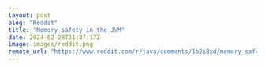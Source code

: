 ```yaml
---
layout: post
blog: "Reddit"
title: "Memory safety in the JVM"
date: 2024-02-28T21:37:17Z
image: images/reddit.png
remote_url: "https://www.reddit.com/r/java/comments/1b2i8xd/memory_safety_in_the_jvm/"
---
```

